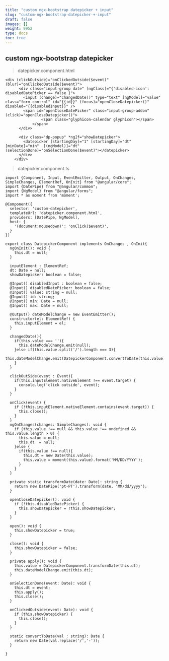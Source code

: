 ```yaml
---
title: "custom ngx-bootstrap datepicker + input"
slug: "custom-ngx-bootstrap-datepicker-+-input"
draft: false
images: []
weight: 9952
type: docs
toc: true
---
```


## custom ngx-bootstrap datepicker
>  datepicker.component.html


    <div (clickOutside)="onClickedOutside($event)" (blur)="onClickedOutside($event)">
          <div class="input-group date" [ngClass]="{'disabled-icon': disabledDatePicker == false }">
            <input (change)="changedDate()" type="text" [ngModel]="value" class="form-control" id="{{id}}" (focus)="openCloseDatepicker()" disabled="{{disabledInput}}" />
            <span id="openCloseDatePicker" class="input-group-addon" (click)="openCloseDatepicker()">
                    <span class="glyphicon-calendar glyphicon"></span>
                </span>
          </div>
        
          <div class="dp-popup" *ngIf="showDatepicker">
            <datepicker [startingDay]="1" [startingDay]="dt" [minDate]="min"  [(ngModel)]="dt"  (selectionDone)="onSelectionDone($event)"></datepicker>
          </div>
        </div>


>  datepicker.component.ts

    import {Component, Input, EventEmitter, Output, OnChanges, SimpleChanges, ElementRef, OnInit} from "@angular/core";
    import {DatePipe} from "@angular/common";
    import {NgModel} from "@angular/forms";
    import * as moment from 'moment';
    
    @Component({
      selector: 'custom-datepicker',
      templateUrl: 'datepicker.component.html',
      providers: [DatePipe, NgModel],
      host: {
        '(document:mousedown)': 'onClick($event)',
      }
    })
    
    export class DatepickerComponent implements OnChanges , OnInit{
      ngOnInit(): void {
        this.dt = null;
      }
    
      inputElement : ElementRef;
      dt: Date = null;
      showDatepicker: boolean = false;
    
      @Input() disabledInput : boolean = false;
      @Input() disabledDatePicker: boolean = false;
      @Input() value: string = null;
      @Input() id: string;
      @Input() min: Date = null;
      @Input() max: Date = null;
    
      @Output() dateModelChange = new EventEmitter();
      constructor(el: ElementRef) {
        this.inputElement = el;
      }
    
      changedDate(){
        if(this.value === ''){
          this.dateModelChange.emit(null);
        }else if(this.value.split('/').length === 3){
          this.dateModelChange.emit(DatepickerComponent.convertToDate(this.value));
        }
      }
    
      clickOutSide(event : Event){
        if(this.inputElement.nativeElement !== event.target) {
          console.log('click outside', event);
        }
      }
    
      onClick(event) {
        if (!this.inputElement.nativeElement.contains(event.target)) {
          this.close();
        }
      }
      ngOnChanges(changes: SimpleChanges): void {
        if (this.value !== null && this.value !== undefined && this.value.length > 0) {
          this.value = null;
          this.dt  = null;
        }else {
          if(this.value !== null){
            this.dt = new Date(this.value);
            this.value = moment(this.value).format('MM/DD/YYYY');
          }
        }
      }
    
      private static transformDate(date: Date): string {
        return new DatePipe('pt-PT').transform(date, 'MM/dd/yyyy');
      }
    
      openCloseDatepicker(): void {
        if (!this.disabledDatePicker) {
          this.showDatepicker = !this.showDatepicker;
        }
      }
    
      open(): void {
        this.showDatepicker = true;
      }
    
      close(): void {
        this.showDatepicker = false;
      }
    
      private apply(): void {
        this.value = DatepickerComponent.transformDate(this.dt);
        this.dateModelChange.emit(this.dt);
      }
    
      onSelectionDone(event: Date): void {
        this.dt = event;
        this.apply();
        this.close();
      }
    
      onClickedOutside(event: Date): void {
        if (this.showDatepicker) {
          this.close();
        }
      }
    
      static convertToDate(val : string): Date {
        return new Date(val.replace('/','-'));
      }
    
    }



